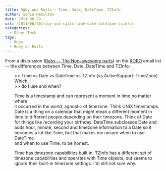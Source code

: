 ```yaml
---
title: Ruby and Rails – Time, Date, DateTime, TZInfo
author: Sonia Hamilton
date: 2011-06-29
url: /2011/06/30/ruby-and-rails-time-date-datetime-tzinfo/
categories:
  - Other-Tech
tags:
  - Ruby
  - Ruby on Rails
---
```

From a discussion ([Ruby -- The Non-awesome parts][1]) on the [RORO][2] email list -- the differences between Time, Date, DateTime and TZInfo:

<!--more-->

<p style="padding-left: 30px;">
  >> Time vs Date vs DateTime vs TZInfo (vs ActiveSupport::TimeZone). Which<br /> >> do I use and when?
</p>

<p style="padding-left: 30px;">
  Time is a timestamp and can represent a moment in time no matter where<br /> it occurred in the world, agnostic of timezone. Think UNIX timestamps.<br /> Date is a thing on a calendar that might mean a different moment in<br /> time to different people depending on their timezone. Think of Date<br /> for things like recording your birthday. DateTime subclasses Date and<br /> adds hour, minute, second and timezone information to a Date so it<br /> becomes a lot like Time, but that makes me unsure when to use DateTime<br /> and when to use Time, to be honest.
</p>

<p style="padding-left: 30px;">
  Time has timezone capabilities built in. TZInfo has a different set of<br /> timezone capabilities and operates with Time objects, but seems to<br /> ignore their built-in timezone settings. I'm still not sure why.
</p>

 [1]: http://groups.google.com/group/rails-oceania/browse_thread/thread/6062f24822b3b3fc/981124480429da9f?lnk=gst&q=Re%3A+Ruby%3A+the+non-awesome+parts#981124480429da9f
 [2]: http://rubyonrails.com.au/
